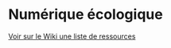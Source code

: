 # Numérique écologique
[Voir sur le Wiki une liste de ressources ](https://github.com/ecolabdata/NumeriqueEcologique/wiki/Ressources-sur-le-nume%CC%81rique-e%CC%81cologique)